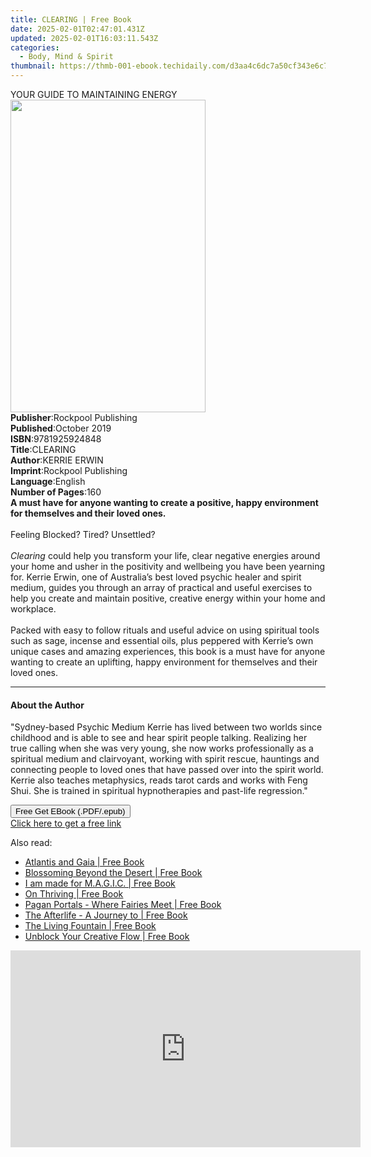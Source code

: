 ```yaml
---
title: CLEARING | Free Book
date: 2025-02-01T02:47:01.431Z
updated: 2025-02-01T16:03:11.543Z
categories:
  - Body, Mind & Spirit
thumbnail: https://thmb-001-ebook.techidaily.com/d3aa4c6dc7a50cf343e6c78da39fb1f1bb18a02a4b8427201f7487a6b192a13e.jpg
---
```

<main id="book-container">
  <div class="flex flex-col">
    <div class="book-brief flex-1 py-6 px-4 sm:p-6 md:py-10 md:px-8">
      <!-- brief-->
      <div class="book-brief-main">YOUR GUIDE TO MAINTAINING ENERGY</div>
    </div>
    <div
      class="book-meta-info flex-1 grid gap-4 col-start-1 col-end-3 row-start-1 sm:mb-6 sm:grid-cols-4 lg:gap-6 lg:col-start-2 lg:row-end-6 lg:row-span-6 lg:mb-0"
    >
      <div
        class="book-meta-info-left place-content-center mt-4 p-4 text-sm leading-6 col-start-2 col-span-2 dark:text-slate-400"
      >
        <img
          class="w-full h-500 object-cover rounded-lg sm:h-255 sm:col-span-2 lg:col-span-full"
          src="https://img-001-ebook.techidaily.com/72428bd5cf71226a328187eed6c1e89572af2f16db8894c354347522deb3d02e.jpg"
          alt=""
          width="312"
          height="500"
        />
      </div>
      <div
        class="book-meta-info-right mt-2 col-start-1 row-start-2 col-span-3 self-center"
      >
        <!-- meta data  -->
        <div class="flex flex-col px-4 md:px-8">
          <div class="flex-1">
            <strong>Publisher</strong>:<span class="px-2"
              >Rockpool Publishing</span
            >
          </div>
          <div class="flex-1">
            <strong>Published</strong>:<span class="px-2">October 2019</span>
          </div>
          <div class="flex-1">
            <strong>ISBN</strong>:<span class="px-2">9781925924848</span>
          </div>
          <div class="flex-1">
            <strong>Title</strong>:<span class="px-2">CLEARING</span>
          </div>
          <div class="flex-1">
            <strong>Author</strong>:<span class="px-2">KERRIE ERWIN</span>
          </div>
          <div class="flex-1">
            <strong>Imprint</strong>:<span class="px-2"
              >Rockpool Publishing</span
            >
          </div>
          <div class="flex-1">
            <strong>Language</strong>:<span class="px-2">English</span>
          </div>
          <div class="flex-1">
            <strong>Number of Pages</strong>:<span class="px-2">160</span>
          </div>
        </div>
      </div>
    </div>
    <div class="book-description flex-1 py-6 px-4 sm:p-6 md:py-10 md:px-8">
      <div class="book-description-main">
        <div accordion-content="" id="description">
          <b
            >A must have for anyone wanting to create a positive, happy
            environment for themselves and their loved ones.</b
          ><br />
          <br />
          Feeling Blocked? Tired? Unsettled?<br />
          <br />
          <i>Clearing</i> could help you transform your life, clear negative
          energies around your home and usher in the positivity and wellbeing
          you have been yearning for. Kerrie Erwin, one of Australia’s best
          loved psychic healer and spirit medium, guides you through an array of
          practical and useful exercises to help you create and maintain
          positive, creative energy within your home and workplace.<br />
          <br />
          Packed with easy to follow rituals and useful advice on using
          spiritual tools such as sage, incense and essential oils, plus
          peppered with Kerrie’s own unique cases and amazing experiences, this
          book is a must have for anyone wanting to create an uplifting, happy
          environment for themselves and their loved ones.
        </div>
        <div class="accordion-fader"></div>
      </div>
    </div>
    <div class="book-excerpts flex-1 py-6 px-4 sm:p-6 md:py-10 md:px-8">
      <!-- excerpts-->
      <div class="book-excerpts-main">
        <hr />
        <h4 class="placeholder placeholder-heading">
          <span>About the Author</span>
        </h4>
        <p>
          "Sydney-based Psychic Medium Kerrie has lived between two worlds since
          childhood and is able to see and hear spirit people talking. Realizing
          her true calling when she was very young, she now works professionally
          as a spiritual medium and clairvoyant, working with spirit rescue,
          hauntings and connecting people to loved ones that have passed over
          into the spirit world. Kerrie also teaches metaphysics, reads tarot
          cards and works with Feng Shui. She is trained in spiritual
          hypnotherapies and past-life regression."
        </p>
      </div>
    </div>
    <div
      class="book-about-author flex-1 py-6 px-4 sm:p-6 md:py-10 md:px-8"
    ></div>
    <div class="book-free-get flex-1 py-6 px-4 sm:p-6 md:py-10 md:px-8">
      <button
        id="btn-free-get"
        class="bg-blue-500 hover:bg-blue-700 text-white font-bold py-2 px-4 rounded"
      >
        Free Get EBook (.PDF/.epub)
      </button>
      <div id="countdown-display" class="px-2 text-lg mt-2"></div>
      <a
        id="free-link"
        class="hidden bg-blue-500 hover:bg-blue-700 text-white font-bold py-2 px-4 rounded"
        href="https://www.ebooks.com/en-us/book/211372601/clearing/kerrie-erwin/"
        target="_blank"
        >Click here to get a free link</a
      >
    </div>
    <script>
      let countdownTime = 0;
      let countdownInterval = null;
      document
        .getElementById('btn-free-get')
        .addEventListener('click', startCountdown);
      function startCountdown() {
        countdownTime = new Date().getTime() + 60000 * 3;
        countdownInterval = setInterval(updateCountdown, 1000);
        document.getElementById('btn-free-get').disabled = true;
        document
          .getElementById('btn-free-get')
          .classList.add('bg-gray-500', 'cursor-not-allowed');
      }
      function updateCountdown() {
        let currentTime = new Date().getTime();
        let timeLeft = countdownTime - currentTime;
        let secondsLeft = Math.floor(timeLeft / 1000);
        document.getElementById('countdown-display').innerHTML =
          `Remaining time: ${secondsLeft} seconds.`;
        if (secondsLeft <= 0) {
          clearInterval(countdownInterval);
          document.getElementById('btn-free-get').classList.add('hidden');
          document.getElementById('free-link').classList.remove('hidden');
          document.getElementById('countdown-display').innerHTML = '';
        }
      }
    </script>
  </div>
</main>

<ins class="adsbygoogle"
      style="display:block"
      data-ad-client="ca-pub-7571918770474297"
      data-ad-slot="8358498916"
      data-ad-format="auto"
      data-full-width-responsive="true"></ins>
    

<span class="atpl-alsoreadstyle">Also read:</span>
<div><ul>
<li><a href="https://novels-ebooks.techidaily.com/210812691-9781803411590-atlantis-and-gaia/"><u>Atlantis and Gaia | Free Book</u></a></li>
<li><a href="https://novels-ebooks.techidaily.com/210812035-9798987370315-blossoming-beyond-the-desert/"><u>Blossoming Beyond the Desert | Free Book</u></a></li>
<li><a href="https://novels-ebooks.techidaily.com/210812092-9780646876313-i-am-made-for-magic/"><u>I am made for M.A.G.I.C. | Free Book</u></a></li>
<li><a href="https://novels-ebooks.techidaily.com/210812257-9780593496688-on-thriving/"><u>On Thriving | Free Book</u></a></li>
<li><a href="https://novels-ebooks.techidaily.com/210812692-9781803412306-pagan-portals-where-fairies-meet/"><u>Pagan Portals - Where Fairies Meet | Free Book</u></a></li>
<li><a href="https://novels-ebooks.techidaily.com/210812696-9781803411521-the-afterlife-a-journey-to/"><u>The Afterlife - A Journey to | Free Book</u></a></li>
<li><a href="https://novels-ebooks.techidaily.com/210812698-9781803412344-the-living-fountain/"><u>The Living Fountain | Free Book</u></a></li>
<li><a href="https://novels-ebooks.techidaily.com/210812048-9781646493227-unblock-your-creative-flow/"><u>Unblock Your Creative Flow | Free Book</u></a></li>
</ul></div>

<!-- affiliate ads begin -->
<iframe width="560" height="315" src="https://www.youtube.com/embed/c1yHj02oP3w?si=mwi3FyP0p68gkBqV" title="YouTube video player" frameborder="0" allow="accelerometer; autoplay; clipboard-write; encrypted-media; gyroscope; picture-in-picture; web-share" referrerpolicy="strict-origin-when-cross-origin" allowfullscreen></iframe>
<!-- affiliate ads end -->

